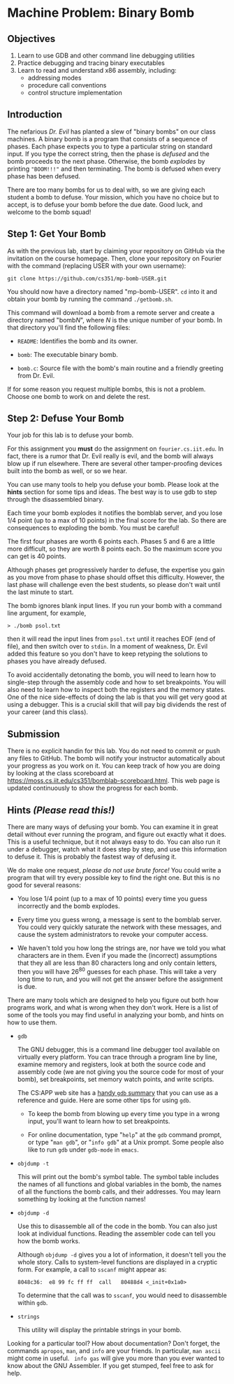 # Machine Problem: Binary Bomb

## Objectives

1. Learn to use GDB and other command line debugging utilities
2. Practice debugging and tracing binary executables
3. Learn to read and understand x86 assembly, including:
    - addressing modes
    - procedure call conventions
    - control structure implementation


## Introduction

The nefarious *Dr. Evil* has planted a slew of "binary bombs" on our
class machines. A binary bomb is a program that consists of a sequence
of phases. Each phase expects you to type a particular string on
standard input. If you type the correct string, then the phase is *defused* and
the bomb proceeds to the next phase. Otherwise, the bomb *explodes* by
printing `"BOOM!!!"` and then terminating. The bomb is defused when
every phase has been defused.

There are too many bombs for us to deal with, so we are giving each
student a bomb to defuse. Your mission, which you have no choice but to
accept, is to defuse your bomb before the due date. Good luck, and
welcome to the bomb squad!


## Step 1: Get Your Bomb

As with the previous lab, start by claiming your repository on GitHub via the 
invitation on the course homepage. Then, clone your repository on Fourier with the command 
(replacing USER with your own username):

    git clone https://github.com/cs351/mp-bomb-USER.git

You should now have a directory named "mp-bomb-USER". `cd` into it and obtain
your bomb by running the command `./getbomb.sh`.

This command will download a bomb from a remote server and create a directory
named "bomb*N*", where *N* is the unique number of your bomb. In that directory
you'll find the following files:

-   `README`: Identifies the bomb and its owner.

-   `bomb`: The executable binary bomb.

-   `bomb.c`: Source file with the bomb's main routine and a friendly
    greeting from Dr. Evil.

If for some reason you request multiple bombs, this is not a problem.
Choose one bomb to work on and delete the rest.


## Step 2: Defuse Your Bomb

Your job for this lab is to defuse your bomb.

For this assignment you **must** do the assignment on `fourier.cs.iit.edu`. In
fact, there is a rumor that Dr. Evil really is evil, and the bomb will always
blow up if run elsewhere. There are several other tamper-proofing devices built
into the bomb as well, or so we hear.

You can use many tools to help you defuse your bomb. Please look at the
**hints** section for some tips and ideas. The best way is to use gdb to step
through the disassembled binary.

Each time your bomb explodes it notifies the bomblab server, and you
lose 1/4 point (up to a max of 10 points) in the final score for the
lab. So there are consequences to exploding the bomb. You must be
careful!

The first four phases are worth 6 points each. Phases 5 and 6 are a
little more difficult, so they are worth 8 points each. So the maximum
score you can get is 40 points.

Although phases get progressively harder to defuse, the expertise you
gain as you move from phase to phase should offset this difficulty.
However, the last phase will challenge even the best students, so please
don't wait until the last minute to start.

The bomb ignores blank input lines. If you run your bomb with a command
line argument, for example,

    > ./bomb psol.txt

then it will read the input lines from `psol.txt` until it reaches EOF
(end of file), and then switch over to `stdin`. In a moment of weakness,
Dr. Evil added this feature so you don't have to keep retyping the
solutions to phases you have already defused.

To avoid accidentally detonating the bomb, you will need to learn how to
single-step through the assembly code and how to set breakpoints. You
will also need to learn how to inspect both the registers and the memory
states. One of the nice side-effects of doing the lab is that you will
get very good at using a debugger. This is a crucial skill that will pay
big dividends the rest of your career (and this class).


## Submission

There is no explicit handin for this lab. You do not need to commit or push any
files to GitHub. The bomb will notify your instructor automatically about your
progress as you work on it. You can keep track of how you are doing by looking
at the class scoreboard at <https://moss.cs.iit.edu/cs351/bomblab-scoreboard.html>. 
This web page is updated continuously to show the progress for each bomb.


## Hints *(Please read this!)*

There are many ways of defusing your bomb. You can examine it in great
detail without ever running the program, and figure out exactly what it
does. This is a useful technique, but it not always easy to do. You can
also run it under a debugger, watch what it does step by step, and use
this information to defuse it. This is probably the fastest way of
defusing it.

We do make one request, *please do not use brute force!* You could write
a program that will try every possible key to find the right one. But
this is no good for several reasons:

-   You lose 1/4 point (up to a max of 10 points) every time you guess
    incorrectly and the bomb explodes.

-   Every time you guess wrong, a message is sent to the bomblab server.
    You could very quickly saturate the network with these messages, and
    cause the system administrators to revoke your computer access.

-   We haven't told you how long the strings are, nor have we told you
    what characters are in them. Even if you made the (incorrect)
    assumptions that they all are less than 80 characters long and only
    contain letters, then you will have 26<sup>80</sup> guesses for each
    phase. This will take a very long time to run, and you will not get
    the answer before the assignment is due.

There are many tools which are designed to help you figure out both how
programs work, and what is wrong when they don't work. Here is a list of
some of the tools you may find useful in analyzing your bomb, and hints
on how to use them.

-   `gdb `

    The GNU debugger, this is a command line debugger tool available on
    virtually every platform. You can trace through a program line by
    line, examine memory and registers, look at both the source code and
    assembly code (we are not giving you the source code for most of
    your bomb), set breakpoints, set memory watch points, and write
    scripts.

    The CS:APP web site has a [handy `gdb`
    summary](http://csapp.cs.cmu.edu/2e/docs/gdbnotes-ia32.txt) that you can use
    as a reference and guide.  Here are some other tips for using `gdb`.

    -   To keep the bomb from blowing up every time you type in a wrong
        input, you'll want to learn how to set breakpoints.

    -   For online documentation, type "`help`" at the `gdb` command
        prompt, or type "`man gdb`", or "`info gdb`" at a Unix prompt.
        Some people also like to run `gdb` under `gdb-mode` in `emacs`.

-   `objdump -t`

    This will print out the bomb's symbol table. The symbol table
    includes the names of all functions and global variables in the
    bomb, the names of all the functions the bomb calls, and their
    addresses. You may learn something by looking at the function names!

-   `objdump -d`

    Use this to disassemble all of the code in the bomb. You can also
    just look at individual functions. Reading the assembler code can
    tell you how the bomb works.

    Although `objdump -d` gives you a lot of information, it doesn't
    tell you the whole story. Calls to system-level functions are
    displayed in a cryptic form. For example, a call to `sscanf` might
    appear as:

        8048c36:  e8 99 fc ff ff  call   80488d4 <_init+0x1a0> 

    To determine that the call was to `sscanf`, you would need to
    disassemble within `gdb`.

-   `strings `

    This utility will display the printable strings in your bomb.

Looking for a particular tool? How about documentation? Don't forget, the
commands `apropos`, `man`, and `info` are your friends. In particular, `man
ascii` might come in useful. ` info gas` will give you more than you ever wanted
to know about the GNU Assembler. If you get stumped, feel free to ask for help.
